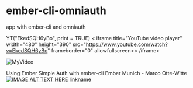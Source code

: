 ember-cli-omniauth
==================

app with ember-cli and omniauth


YT("EkedSQH6yBo", print = TRUE)
< iframe title="YouTube video player" width="480" height="390" src="https://www.youtube.com/watch?v=EkedSQH6yBo" frameborder="0" allowfullscreen>< /iframe>


![MyVideo](http://www.youtube.com/watch?v=EkedSQH6yBo)




Using Ember Simple Auth with ember-cli Ember Munich - Marco Otte-Witte
[![IMAGE ALT TEXT HERE](http://img.youtube.com/vi/YOUTUBE_VIDEO_ID_HERE/0.jpg)](https://www.youtube.com/watch?v=EkedSQH6yBo)
[linkname](https://www.youtube.com/watch?v=EkedSQH6yBo)
